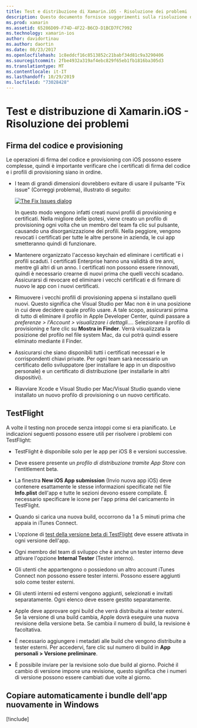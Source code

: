 ```yaml
---
title: Test e distribuzione di Xamarin.iOS - Risoluzione dei problemi
description: Questo documento fornisce suggerimenti sulla risoluzione dei problemi relativi alla firma del codice e al provisioning, a TestFlight e alla copia del bundle dell'app iOS dall'host di compilazione Mac a Windows.
ms.prod: xamarin
ms.assetid: 65286D09-F74D-4F22-B6CD-D1BCD7FC7992
ms.technology: xamarin-ios
author: davidortinau
ms.author: daortin
ms.date: 08/23/2017
ms.openlocfilehash: 1c8eddcf16c8513852c21babf34d81c9a3290406
ms.sourcegitcommit: 2fbe4932a319af4ebc829f65eb1fb1816ba305d3
ms.translationtype: MT
ms.contentlocale: it-IT
ms.lasthandoff: 10/29/2019
ms.locfileid: "73028428"
---
```

# <a name="xamarinios-testing-and-deployment---troubleshooting"></a>Test e distribuzione di Xamarin.iOS - Risoluzione dei problemi

## <a name="code-signing--provisioning"></a>Firma del codice e provisioning

Le operazioni di firma del codice e provisioning con iOS possono essere complesse, quindi è importante verificare che i certificati di firma del codice e i profili di provisioning siano in ordine.

- I team di grandi dimensioni dovrebbero evitare di usare il pulsante "Fix issue" (Correggi problema), illustrato di seguito:

    [![](troubleshooting-images/fixissue.png "The Fix Issues dialog")](troubleshooting-images/fixissue.png#lightbox)

    In questo modo vengono infatti creati nuovi profili di provisioning e certificati. Nella migliore delle ipotesi, viene creato un profilo di provisioning ogni volta che un membro del team fa clic sul pulsante, causando una disorganizzazione dei profili. Nella peggiore, vengono revocati i certificati per tutte le altre persone in azienda, le cui app smetteranno quindi di funzionare.

- Mantenere organizzato l'accesso keychain ed eliminare i certificati e i profili scaduti. I certificati Enterprise hanno una validità di tre anni, mentre gli altri di un anno. I certificati non possono essere rinnovati, quindi è necessario crearne di nuovi prima che quelli vecchi scadano. Assicurarsi di revocare ed eliminare i vecchi certificati e di firmare di nuovo le app con i nuovi certificati.

- Rimuovere i vecchi profili di provisioning appena si installano quelli nuovi. Questo significa che Visual Studio per Mac non è in una posizione in cui deve decidere quale profilo usare. A tale scopo, assicurarsi prima di tutto di eliminare il profilo in Apple Developer Center, quindi passare a *preferenze > l'Account > visualizzare i dettagli...*. Selezionare il profilo di provisioning e fare clic su **Mostra in Finder**. Verrà visualizzata la posizione del profilo nel file system Mac, da cui potrà quindi essere eliminato mediante il Finder.

- Assicurarsi che siano disponibili tutti i certificati necessari e le corrispondenti chiavi private. Per ogni team sarà necessario un certificato dello sviluppatore (per installare le app in un dispositivo personale) e un certificato di distribuzione (per installarle in altri dispositivi).

- Riavviare Xcode e Visual Studio per Mac/Visual Studio quando viene installato un nuovo profilo di provisioning o un nuovo certificato.

## <a name="testflight"></a>TestFlight

A volte il testing non procede senza intoppi come si era pianificato.  Le indicazioni seguenti possono essere utili per risolvere i problemi con TestFlight:

- TestFlight è disponibile solo per le app per iOS 8 e versioni successive.

- Deve essere presente un *profilo di distribuzione tramite App Store* con l'entitlement beta.

- La finestra **New iOS App submission** (Invio nuova app iOS) deve contenere esattamente le stesse informazioni specificate nel file **Info.plist** dell'app e tutte le sezioni devono essere compilate. È necessario specificare le icone per l'app prima del caricamento in TestFlight.

- Quando si carica una nuova build, occorrono da 1 a 5 minuti prima che appaia in iTunes Connect.

- L'opzione di [test della versione beta di TestFlight](~/ios/deploy-test/testflight.md#beta-testing) deve essere attivata in ogni versione dell'app.

- Ogni membro del team di sviluppo che è anche un tester interno deve attivare l'opzione **Internal Tester** (Tester interno).

- Gli utenti che appartengono o possiedono un altro account iTunes Connect non possono essere tester interni. Possono essere aggiunti solo come tester esterni.

- Gli utenti interni ed esterni vengono aggiunti, selezionati e invitati separatamente. Ogni elenco deve essere gestito separatamente.

- Apple deve approvare ogni build che verrà distribuita ai tester esterni. Se la versione di una build cambia, Apple dovrà eseguire una nuova revisione della versione beta. Se cambia il numero di build, la revisione è facoltativa.

- È necessario aggiungere i metadati alle build che vengono distribuite a tester esterni. Per accedervi, fare clic sul numero di build in **App personali > Versione preliminare**.

- È possibile inviare per la revisione solo due build al giorno. Poiché il cambio di versione impone una revisione, questo significa che i numeri di versione possono essere cambiati due volte al giorno.

<a name="Automatically_copy_app_bundles_back_to_Windows" />

## <a name="automatically-copy-app-bundles-back-to-windows"></a>Copiare automaticamente i bundle dell'app nuovamente in Windows

[!include[](~/ios/includes/copy-app-bundle-to-windows.md)]
